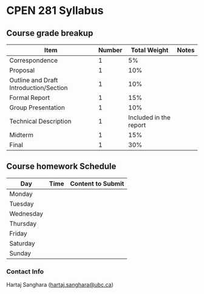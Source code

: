 # CPEN 281 Syllabus

## Course grade breakup

| Item                                   | Number | Total Weight           | Notes |
| -------------------------------------- | ------ | ---------------------- | ----- |
| Correspondence                         | 1      | 5%                     |       |
| Proposal                               | 1      | 10%                    |       |
| Outline and Draft Introduction/Section | 1      | 10%                    |       |
| Formal Report                          | 1      | 15%                    |       |
| Group Presentation                     | 1      | 10%                    |       |
| Technical Description                  | 1      | Included in the report |       |
| Midterm                                | 1      | 15%                    |       |
| Final                                  | 1      | 30%                    |       |


## Course homework Schedule
| Day       | Time | Content to Submit |
| --------- | ---- | ----------------- |
| Monday    |      |                   |
| Tuesday   |      |                   |
| Wednesday |      |                   |
| Thursday  |      |                   |
| Friday    |      |                   |
| Saturday  |      |                   |
| Sunday    |      |                   |


### Contact Info

Hartaj Sanghara (hartaj.sanghara@ubc.ca)

